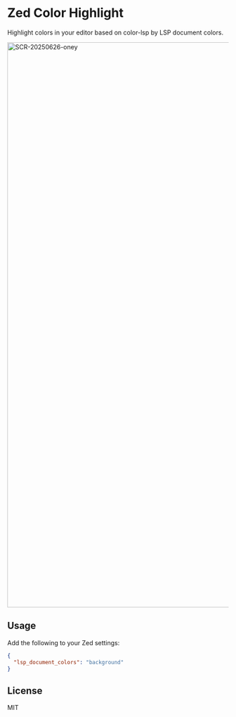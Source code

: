 # Zed Color Highlight

Highlight colors in your editor based on color-lsp by LSP document colors.

<img width="1285" alt="SCR-20250626-oney" src="https://github.com/user-attachments/assets/a1a211d9-dec4-440b-8c74-848d7b03ff52" />

## Usage

Add the following to your Zed settings:

```json
{
  "lsp_document_colors": "background"
}
```

## License

MIT
